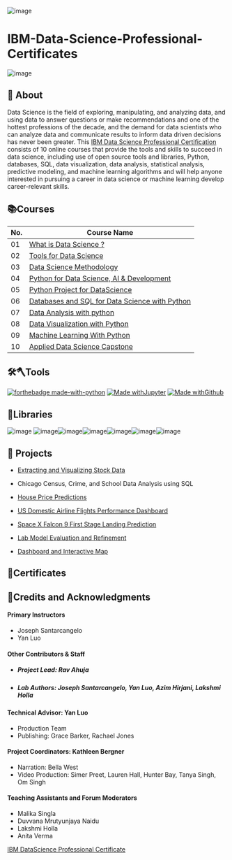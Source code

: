![image](https://user-images.githubusercontent.com/112087783/229612100-0c1ea480-c998-421f-971e-b593880a4cee.png)
# IBM-Data-Science-Professional-Certificates
![image](https://user-images.githubusercontent.com/112087783/229606861-8f17d418-51e8-4bd6-89c2-12c9e3d9596a.png)
<h2>📑 About</h2>

Data Science is the field of exploring, manipulating, and analyzing data, and using data to answer questions or make recommendations and one of the hottest professions of the decade, and the demand for data scientists who can analyze data and communicate results to inform data driven decisions has never been greater. This [IBM Data Science Professional Certification](https://www.ibm.com/training/badge/data-science-professional-certificate) consists of 10 online courses that provide the tools and skills to succeed in data science, including use of open source tools and libraries, Python, databases, SQL, data visualization, data analysis, statistical analysis, predictive modeling, and machine learning algorithms and will help anyone interested in pursuing a career in data science or machine learning develop career-relevant skills.


<h2>📚Courses</h2>

|No.  |Course Name                     |
|-----|--------------------------------|
|01   |[What is Data Science ?](https://github.com/DerartuDagne/IBM-Data-Science-Professional-Certificates/tree/main/01%3A%20What%20is%20DataScience)            |
|02   |[Tools for Data Science](https://github.com/DerartuDagne/IBM-Data-Science-Professional-Certificates/tree/main/02:Tools%20for%20Data%20Science/Week_2_Open%20Source%20Tools)          |
|03   |[Data Science Methodology](https://github.com/DerartuDagne/IBM-Data-Science-Professional-Certificates/tree/main/03:Data%20Science%20Methodology)        |
|04   |[Python for Data Science, AI & Development](https://github.com/DerartuDagne/IBM-Data-Science-Professional-Certificate-2023/tree/main/04:%20Python%20for%20Data%20Science%2C%20AI%20%26%20Development)         |
|05   |[Python Project for DataScience](https://github.com/DerartuDagne/IBM-Data-Science-Professional-Certificate-2023/tree/main/05:%20Python%20Project%20for%20DataSciencee)         |
|06   |[Databases and SQL for Data Science with Python](https://github.com/DerartuDagne/IBM-Data-Science-Professional-Certificates/tree/main/06.%20Databases%20and%20SQL%20for%20Data%20Science%20with%20Python)         |
|07   |[Data Analysis with python](https://github.com/DerartuDagne/IBM-Data-Science-Professional-Certificates/tree/main/07.%20Data%20Analysis%20with%20Python/Week_1_Importing%20Dataset)        |
|08   |[Data Visualization with Python](https://github.com/DerartuDagne/IBM-Data-Science-Professional-Certificates/tree/main/08:%20Data%20Visualization%20with%20Python)         |
|09   |[Machine Learning With Python](https://github.com/DerartuDagne/IBM-Data-Science-Professional-Certificates/tree/main/09%20:%20Machine%20Learning%20With%20Python)       |
|10   |[Applied Data Science Capstone](https://github.com/DerartuDagne/IBM-Data-Science-Professional-Certificates/tree/main/10:%20Appliead%20Data%20Science%20Capstone)         |

<h2>🛠️🪓Tools</h2>

[![forthebadge made-with-python](http://ForTheBadge.com/images/badges/made-with-python.svg)](https://www.python.org/) [![Made withJupyter](https://img.shields.io/badge/Made%20with-Jupyter-orange?style=for-the-badge&logo=Jupyter)](https://jupyter.org/try) 
[![Made withGithub](https://img.shields.io/badge/Made%20with-Github-orange?style=for-the-badge&logo=Github)](https://Github.org/try) 

<h2>📖Libraries</h2>

![image](https://user-images.githubusercontent.com/112087783/229353622-1d5a21b3-4d53-44a3-aa81-6aeab85c9355.png) ![image](https://user-images.githubusercontent.com/112087783/229353753-aa7a9800-d6e4-42b4-adc0-54ce84c29fd8.png)![image](https://user-images.githubusercontent.com/112087783/229354723-7396f39c-65f4-4ad4-a78e-8d3c8d020fcb.png)![image](https://user-images.githubusercontent.com/112087783/229354831-a6b08789-13c5-45c0-aa5f-adb65202ccdf.png)![image](https://user-images.githubusercontent.com/112087783/229354431-137b84d2-1e39-4145-bbfa-43bfa2a3f595.png)![image](https://user-images.githubusercontent.com/112087783/229354640-260d196d-ee97-44c7-b94a-8cb9a0420346.png)![image](https://user-images.githubusercontent.com/112087783/229354888-66908258-c8c7-4790-9f44-be4c023fa27d.png)

<h2>📂 Projects</h2> 

- [Extracting and Visualizing Stock Data](https://github.com/DerartuDagne/IBM-Data-Science-Professional-Certificates/blob/main/05%3A%20Python%20Project%20for%20DataScience/Week_1/Final_Assignment.ipynb)

- Chicago Census, Crime, and School Data Analysis using SQL

- [House Price Predictions](https://github.com/DerartuDagne/IBM-Data-Science-Professional-Certificates/blob/main/07.%20Data%20Analysis%20with%20Python/Week_1_Importing%20Dataset/Week_6_Final%20Assignment/House_Sales_in_King_Count_USA.jupyterlite.ipynb)
- [US Domestic Airline Flights Performance Dashboard](https://github.com/DerartuDagne/IBM-Data-Science-Professional-Certificates/blob/main/10%3A%20Appliead%20Data%20Science%20Capstone/Week_3_Interactive%20Visual%20Analytics%20and%20Dashboards/Build%20an%20Interactive%20Dashboard%20with%20Ploty%20Dash.ipynb)

- [Space X Falcon 9 First Stage Landing Prediction](https://github.com/DerartuDagne/IBM-Data-Science-Professional-Certificates/blob/main/10%3A%20Appliead%20Data%20Science%20Capstone/Week_4_Predictive_Analysis/Machine_Learning_Prediction_Part_5.jupyterlite.ipynb)

- [Lab Model Evaluation and Refinement](https://github.com/DerartuDagne/IBM-Data-Science-Professional-Certificates/blob/main/07.%20Data%20Analysis%20with%20Python/Week_1_Importing%20Dataset/Week-5%20Model%20Evaluation/Lab%20Model%20Evaluation%20and%20Refinement.ipynb)

- [Dashboard and Interactive Map](https://github.com/DerartuDagne/IBM-Data-Science-Professional-Certificates/tree/main/10:%20Appliead%20Data%20Science%20Capstone/Week_3_Interactive%20Visual%20Analytics%20and%20Dashboards)

<h2>📑Certificates</h2>

<h2>👏Credits and Acknowledgments</h2>

#### Primary Instructors
- Joseph Santarcangelo
- Yan Luo
#### Other Contributors & Staff 
- ##### Project Lead: Rav Ahuja
- ##### Lab Authors: Joseph Santarcangelo, Yan Luo, Azim Hirjani, Lakshmi Holla
#### Technical Advisor: Yan Luo
- Production Team
- Publishing: Grace Barker, Rachael Jones
#### Project Coordinators: Kathleen Bergner
- Narration: Bella West
- Video Production: Simer Preet, Lauren Hall, Hunter Bay, Tanya Singh, Om Singh
#### Teaching Assistants and Forum Moderators
- Malika Singla
- Duvvana Mrutyunjaya Naidu
- Lakshmi Holla
- Anita Verma

[IBM DataScience Professional Certificate](https://www.coursera.org/professional-certificates/ibm-data-science)




